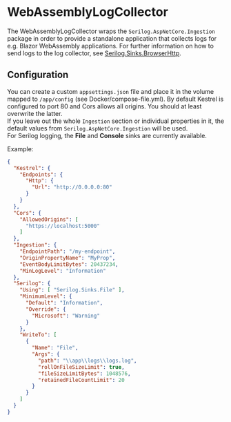 # WebAssemblyLogCollector

The WebAssemblyLogCollector wraps the `Serilog.AspNetCore.Ingestion` package in order to provide a standalone application that collects logs for e.g. Blazor WebAssembly applications.
For further information on how to send logs to the log collector, see [Serilog.Sinks.BrowserHttp](https://github.com/nblumhardt/serilog-sinks-browserhttp).

## Configuration
You can create a custom `appsettings.json` file and place it in the volume mapped to `/app/config` (see Docker/compose-file.yml). By default Kestrel is configured to port 80 and Cors allows all origins. You should at least overwrite the latter.</br>
If you leave out the whole `Ingestion` section or individual properties in it, the default values from `Serilog.AspNetCore.Ingestion` will be used.</br>
For Serilog logging, the **File** and **Console** sinks are currently available.

Example:
```json
{
  "Kestrel": {
    "Endpoints": {
      "Http": {
        "Url": "http://0.0.0.0:80"
      }
    }
  },
  "Cors": {
    "AllowedOrigins": [
      "https://localhost:5000"
    ]
  },
  "Ingestion": {
    "EndpointPath": "/my-endpoint",
    "OriginPropertyName": "MyProp",
    "EventBodyLimitBytes": 20437234,
    "MinLogLevel": "Information"
  },
  "Serilog": {
    "Using": [ "Serilog.Sinks.File" ],
    "MinimumLevel": {
      "Default": "Information",
      "Override": {
        "Microsoft": "Warning"
      }
    },
    "WriteTo": [
      {
        "Name": "File",
        "Args": {
          "path": "\\app\\logs\\logs.log",
          "rollOnFileSizeLimit": true,
          "fileSizeLimitBytes": 1048576,
          "retainedFileCountLimit": 20
        }
      }
    ]
  }
}
```
